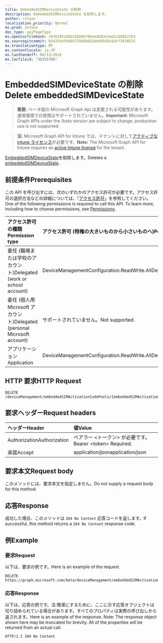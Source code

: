 ```yaml
---
title: EmbeddedSIMDeviceState の削除
description: EmbeddedSIMDeviceState を削除します。
author: rolyon
localization_priority: Normal
ms.prod: Intune
doc_type: apiPageType
ms.openlocfilehash: 39761952d4b31689b79beedb82e3ad1cbb852763
ms.sourcegitcommit: b5425ebf648572569b032ded5b56e1dcf3830515
ms.translationtype: MT
ms.contentlocale: ja-JP
ms.lasthandoff: 08/13/2019
ms.locfileid: "36355788"
---
```

# <a name="delete-embeddedsimdevicestate"></a><span data-ttu-id="680fb-103">EmbeddedSIMDeviceState の削除</span><span class="sxs-lookup"><span data-stu-id="680fb-103">Delete embeddedSIMDeviceState</span></span>

> <span data-ttu-id="680fb-104">**重要:** ベータ版の Microsoft Graph Api は変更される可能性があります。運用環境での使用はサポートされていません。</span><span class="sxs-lookup"><span data-stu-id="680fb-104">**Important:** Microsoft Graph APIs under the /beta version are subject to change; production use is not supported.</span></span>

> <span data-ttu-id="680fb-105">**注:** Microsoft Graph API for Intune では、テナントに対して[アクティブな intune ライセンス](https://go.microsoft.com/fwlink/?linkid=839381)が必要です。</span><span class="sxs-lookup"><span data-stu-id="680fb-105">**Note:** The Microsoft Graph API for Intune requires an [active Intune license](https://go.microsoft.com/fwlink/?linkid=839381) for the tenant.</span></span>

<span data-ttu-id="680fb-106">[EmbeddedSIMDeviceState](../resources/intune-esim-embeddedsimdevicestate.md)を削除します。</span><span class="sxs-lookup"><span data-stu-id="680fb-106">Deletes a [embeddedSIMDeviceState](../resources/intune-esim-embeddedsimdevicestate.md).</span></span>

## <a name="prerequisites"></a><span data-ttu-id="680fb-107">前提条件</span><span class="sxs-lookup"><span data-stu-id="680fb-107">Prerequisites</span></span>
<span data-ttu-id="680fb-p101">この API を呼び出すには、次のいずれかのアクセス許可が必要です。アクセス許可の選択方法などの詳細については、「[アクセス許可](/graph/permissions-reference)」を参照してください。</span><span class="sxs-lookup"><span data-stu-id="680fb-p101">One of the following permissions is required to call this API. To learn more, including how to choose permissions, see [Permissions](/graph/permissions-reference).</span></span>

|<span data-ttu-id="680fb-110">アクセス許可の種類</span><span class="sxs-lookup"><span data-stu-id="680fb-110">Permission type</span></span>|<span data-ttu-id="680fb-111">アクセス許可 (特権の大きいものから小さいものへ)</span><span class="sxs-lookup"><span data-stu-id="680fb-111">Permissions (from most to least privileged)</span></span>|
|:---|:---|
|<span data-ttu-id="680fb-112">委任 (職場または学校のアカウント)</span><span class="sxs-lookup"><span data-stu-id="680fb-112">Delegated (work or school account)</span></span>|<span data-ttu-id="680fb-113">DeviceManagementConfiguration.ReadWrite.All</span><span class="sxs-lookup"><span data-stu-id="680fb-113">DeviceManagementConfiguration.ReadWrite.All</span></span>|
|<span data-ttu-id="680fb-114">委任 (個人用 Microsoft アカウント)</span><span class="sxs-lookup"><span data-stu-id="680fb-114">Delegated (personal Microsoft account)</span></span>|<span data-ttu-id="680fb-115">サポートされていません。</span><span class="sxs-lookup"><span data-stu-id="680fb-115">Not supported.</span></span>|
|<span data-ttu-id="680fb-116">アプリケーション</span><span class="sxs-lookup"><span data-stu-id="680fb-116">Application</span></span>|<span data-ttu-id="680fb-117">DeviceManagementConfiguration.ReadWrite.All</span><span class="sxs-lookup"><span data-stu-id="680fb-117">DeviceManagementConfiguration.ReadWrite.All</span></span>|

## <a name="http-request"></a><span data-ttu-id="680fb-118">HTTP 要求</span><span class="sxs-lookup"><span data-stu-id="680fb-118">HTTP Request</span></span>
<!-- {
  "blockType": "ignored"
}
-->
``` http
DELETE /deviceManagement/embeddedSIMActivationCodePools/{embeddedSIMActivationCodePoolId}/deviceStates/{embeddedSIMDeviceStateId}
```

## <a name="request-headers"></a><span data-ttu-id="680fb-119">要求ヘッダー</span><span class="sxs-lookup"><span data-stu-id="680fb-119">Request headers</span></span>
|<span data-ttu-id="680fb-120">ヘッダー</span><span class="sxs-lookup"><span data-stu-id="680fb-120">Header</span></span>|<span data-ttu-id="680fb-121">値</span><span class="sxs-lookup"><span data-stu-id="680fb-121">Value</span></span>|
|:---|:---|
|<span data-ttu-id="680fb-122">Authorization</span><span class="sxs-lookup"><span data-stu-id="680fb-122">Authorization</span></span>|<span data-ttu-id="680fb-123">ベアラー &lt;トークン&gt; が必要です。</span><span class="sxs-lookup"><span data-stu-id="680fb-123">Bearer &lt;token&gt; Required.</span></span>|
|<span data-ttu-id="680fb-124">承諾</span><span class="sxs-lookup"><span data-stu-id="680fb-124">Accept</span></span>|<span data-ttu-id="680fb-125">application/json</span><span class="sxs-lookup"><span data-stu-id="680fb-125">application/json</span></span>|

## <a name="request-body"></a><span data-ttu-id="680fb-126">要求本文</span><span class="sxs-lookup"><span data-stu-id="680fb-126">Request body</span></span>
<span data-ttu-id="680fb-127">このメソッドには、要求本文を指定しません。</span><span class="sxs-lookup"><span data-stu-id="680fb-127">Do not supply a request body for this method.</span></span>

## <a name="response"></a><span data-ttu-id="680fb-128">応答</span><span class="sxs-lookup"><span data-stu-id="680fb-128">Response</span></span>
<span data-ttu-id="680fb-129">成功した場合、このメソッドは `204 No Content` 応答コードを返します。</span><span class="sxs-lookup"><span data-stu-id="680fb-129">If successful, this method returns a `204 No Content` response code.</span></span>

## <a name="example"></a><span data-ttu-id="680fb-130">例</span><span class="sxs-lookup"><span data-stu-id="680fb-130">Example</span></span>

### <a name="request"></a><span data-ttu-id="680fb-131">要求</span><span class="sxs-lookup"><span data-stu-id="680fb-131">Request</span></span>
<span data-ttu-id="680fb-132">以下は、要求の例です。</span><span class="sxs-lookup"><span data-stu-id="680fb-132">Here is an example of the request.</span></span>
``` http
DELETE https://graph.microsoft.com/beta/deviceManagement/embeddedSIMActivationCodePools/{embeddedSIMActivationCodePoolId}/deviceStates/{embeddedSIMDeviceStateId}
```

### <a name="response"></a><span data-ttu-id="680fb-133">応答</span><span class="sxs-lookup"><span data-stu-id="680fb-133">Response</span></span>
<span data-ttu-id="680fb-p102">以下は、応答の例です。注:簡潔にするために、ここに示す応答オブジェクトは切り詰められている場合があります。すべてのプロパティは実際の呼び出しから返されます。</span><span class="sxs-lookup"><span data-stu-id="680fb-p102">Here is an example of the response. Note: The response object shown here may be truncated for brevity. All of the properties will be returned from an actual call.</span></span>
``` http
HTTP/1.1 204 No Content
```






